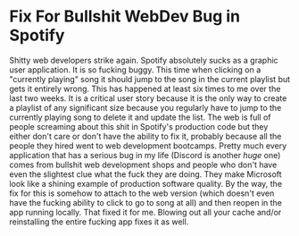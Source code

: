 # Fix For Bullshit WebDev Bug in Spotify

Shitty web developers strike again. Spotify absolutely sucks as a
graphic user application. It is so fucking buggy. This time when
clicking on a "currently playing" song it should jump to the song in the
current playlist but gets it entirely wrong. This has happened at least
six times to me over the last two weeks. It is a critical user story
because it is the only way to create a playlist of any significant size
because you regularly have to jump to the currently playing song to
delete it and update the list. The web is full of people screaming about
this shit in Spotify's production code but they either don't care or
don't have the ability to fix it, probably because all the people they
hired went to web development bootcamps. Pretty much every application
that has a serious bug in my life (Discord is another *huge* one) comes
from bullshit web development shops and people who don't have even the
slightest clue what the fuck they are doing. They make Microsoft look
like a shining example of production software quality. By the way, the
fix for this is somehow to attach to the web version (which doesn't even
have the fucking ability to click to go to song at all) and then reopen
in the app running locally. That fixed it for me. Blowing out all your
cache and/or reinstalling the entire fucking app fixes it as well.
